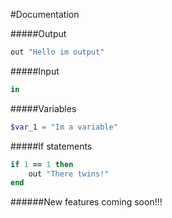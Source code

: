 #Documentation

#####Output
```ruby
out "Hello im output"
```

#####Input
```ruby
in 
```

#####Variables
```php
$var_1 = "Im a variable"
```

#####If statements
```ruby
if 1 == 1 then
	out "There twins!"
end
```

######New features coming soon!!!